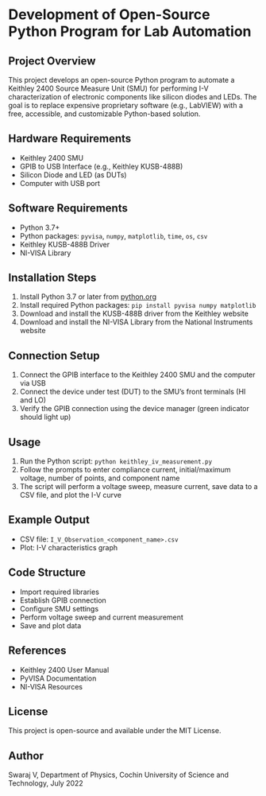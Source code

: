 # Development of Open-Source Python Program for Lab Automation

## Project Overview
This project develops an open-source Python program to automate a Keithley 2400 Source Measure Unit (SMU) for performing I-V characterization of electronic components like silicon diodes and LEDs. The goal is to replace expensive proprietary software (e.g., LabVIEW) with a free, accessible, and customizable Python-based solution.

## Hardware Requirements
- Keithley 2400 SMU
- GPIB to USB Interface (e.g., Keithley KUSB-488B)
- Silicon Diode and LED (as DUTs)
- Computer with USB port

## Software Requirements
- Python 3.7+
- Python packages: `pyvisa`, `numpy`, `matplotlib`, `time`, `os`, `csv`
- Keithley KUSB-488B Driver
- NI-VISA Library

## Installation Steps
1. Install Python 3.7 or later from [python.org](https://python.org)
2. Install required Python packages: `pip install pyvisa numpy matplotlib`
3. Download and install the KUSB-488B driver from the Keithley website
4. Download and install the NI-VISA Library from the National Instruments website

## Connection Setup
1. Connect the GPIB interface to the Keithley 2400 SMU and the computer via USB
2. Connect the device under test (DUT) to the SMU’s front terminals (HI and LO)
3. Verify the GPIB connection using the device manager (green indicator should light up)

## Usage
1. Run the Python script: `python keithley_iv_measurement.py`
2. Follow the prompts to enter compliance current, initial/maximum voltage, number of points, and component name
3. The script will perform a voltage sweep, measure current, save data to a CSV file, and plot the I-V curve

## Example Output
- CSV file: `I_V_Observation_<component_name>.csv`
- Plot: I-V characteristics graph

## Code Structure
- Import required libraries
- Establish GPIB connection
- Configure SMU settings
- Perform voltage sweep and current measurement
- Save and plot data

## References
- Keithley 2400 User Manual
- PyVISA Documentation
- NI-VISA Resources

## License
This project is open-source and available under the MIT License.

## Author
Swaraj V, Department of Physics, Cochin University of Science and Technology, July 2022
